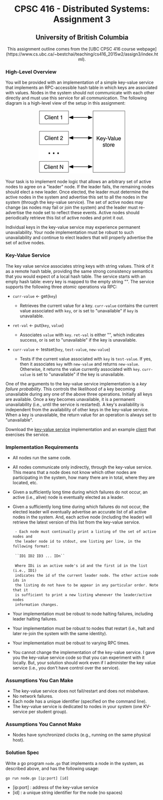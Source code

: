 <h1 align="center"> 
	CPSC 416 - Distributed Systems: Assignment 3
</h1>

<h2 align="center"> 
	University of British Columbia
</h2>

<center>
This assignment outline comes from the [UBC CPSC 416 course webpage](https://www.cs.ubc.ca/~bestchai/teaching/cs416_2015w2/assign3/index.html).
</center>

<h3>
	<b>High-Level Overview</b>
</h3>

You will be provided with an implementation of a simple key-value service that 
implements an RPC-accessible hash table in which keys are associated with values. 
Nodes in the system should not communicate with each other directly and must use 
this service for all communication. The following diagram is a high-level 
view of the setup in this assignment: 

<p align="center">
	<img alt="Key-Value Diagram" src="/arch.jpg">
</p>

Your task is to implement node logic that allows an arbitrary set of active nodes 
to agree on a "leader" node. If the leader fails, the remaining nodes should elect
a new leader. Once elected, the leader must determine the active nodes in the system 
and advertise this set to all the nodes in the system (through the key-value service).
The set of active nodes may change (as nodes may fail or join the system) and the 
leader must re-advertise the node set to reflect these events. Active nodes should 
periodically retrieve this list of active nodes and print it out.

Individual keys in the key-value service may experience permanent unavailability. 
Your node implementation must be robust to such unavailability and continue to elect
leaders that will properly advertise the set of active nodes.

<h3>
	<b>Key-Value Service</b>
</h3>

The key value service associates string keys with string values. Think of it as a 
remote hash table, providing the same strong consistency semantics that you would 
expect of a local hash table. The service starts with an empty hash table: every 
key is mapped to the empty string "". The service supports the following three 
*atomic* operations via RPC:

 - ``curr-value`` ← get(``key``)
	- Retrieves the current value for a key. ``curr-value`` contains the current 
	value associated with ``key``, or is set to "unavailable" if ``key`` is unavailable.

 - ``ret-val`` ← put(``key``, ``value``)
	- Associates ``value`` with ``key``. ``ret-val`` is either "", which indicates
	success, or is set to "unavailable" if the key is unavailable.

 - ``curr-value`` ← testset(``key``, ``test-value``, ``new-value``)
	- Tests if the current value associated with ``key`` is ``test-value``. If yes, then 
	it associates ``key`` with ``new-value`` and returns ``new-value``. Otherwise, it returns 
	the value currently associated with ``key``. ``curr-value`` is set to "unavailable" if 
	the key is unavailable.
	
One of the arguments to the key-value service implementation is a *key failure 
probability*. This controls the likelihood of a key becoming unavailable during 
any one of the above three operations. Initially all keys are available. Once a 
key becomes unavailable, it is a permanent unavailability (i.e., until the service
is restarted). A key's availability is independent from the availability of other
keys in the key-value service. When a key is unavailable, the return value for an 
operation is always set to "unavailable".	

Download the [key-value service](https://github.com/tjxn/cpsc_416_assign_3/blob/master/kvservicemain.go) implementation and an example [client](https://github.com/tjxn/cpsc_416_assign_3/blob/master/kvclientmain.go) that exercises the service.

<h3>
	<b>Implementation Requirements</b>
</h3>

 - All nodes run the same code.

 - All nodes communicate only indirectly, through the key-value service. 
	This means that a node does not know which other nodes are participating 
	in the system, how many there are in total, where they are located, etc.
 
 - Given a sufficiently long time during which failures do not occur, an active 
	(i.e., alive) node is eventually elected as a leader.
 
 - Given a sufficiently long time during which failures do not occur, the elected 
	leader will eventually advertise an accurate list of all active nodes in the system.
	And, each active node (including the leader) will retrieve the latest 
	version of this list from the key-value service.
		
		- Each node must continually print a listing of the set of active nodes and
		the leader node id to stdout, one listing per line, in the following format:
		
		``ID1 ID2 ID3 ... IDn``
		
		Where IDi is an active node's id and the first id in the list (i.e., ID1) 
		indicates the id of the current leader node. The other active node ids in 
		the listing do not have to be appear in any particular order. Note that it 
		is sufficient to print a new listing whenever the leader/active nodes 
		information changes.
		
 - Your implementation must be robust to node halting failures, including leader halting failures.
 
 - Your implementation must be robust to nodes that restart (i.e., halt and later re-join the 
	system with the same identity).
	
 - Your implementation must be robust to varying RPC times.
 
 - You cannot change the implementation of the key-value service. I gave you the key-value service 
	code so that you can experiment with it locally. But, your solution should work 
	even if I administer the key value service (i.e., you don't have control over the 
	service).
 
 
 
 
<h3>
	<b>Assumptions You Can Make</b>
</h3>

 - The key-value service does not fail/restart and does not misbehave.
 - No network failures.
 - Each node has a unique identifier (specified on the command line).
 - The key-value service is dedicated to nodes in your system (one KV-service per student group).
	
<h3>
	<b>Assumptions You Cannot Make</b>
</h3>

 - Nodes have synchronized clocks (e.g., running on the same physical host).
 
<h3>
	<b>Solution Spec</b>
</h3>

Write a go program ``node.go`` that implements a node in the system, as described above, 
and has the following usage:

``go run node.go [ip:port] [id]``

 - [ip:port] : address of the key-value service
 - [id] : a unique string identifier for the node (no spaces)

